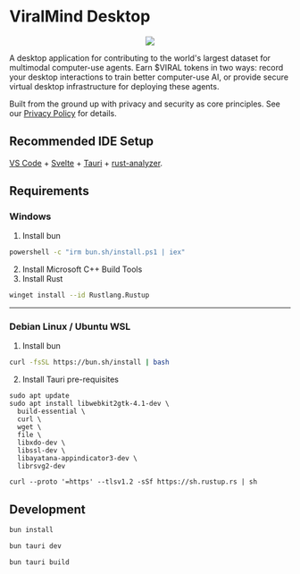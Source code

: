# ViralMind Desktop

<p align="center" width="100%">
    <img src="https://github.com/user-attachments/assets/304e2bd6-9584-4d4b-afdb-71d759d91846">
</p>

A desktop application for contributing to the world's largest dataset for multimodal computer-use agents. Earn $VIRAL tokens in two ways: record your desktop interactions to train better computer-use AI, or provide secure virtual desktop infrastructure for deploying these agents. 

Built from the ground up with privacy and security as core principles. See our [Privacy Policy](PRIVACY.md) for details.

## Recommended IDE Setup

[VS Code](https://code.visualstudio.com/) + [Svelte](https://marketplace.visualstudio.com/items?itemName=svelte.svelte-vscode) + [Tauri](https://marketplace.visualstudio.com/items?itemName=tauri-apps.tauri-vscode) + [rust-analyzer](https://marketplace.visualstudio.com/items?itemName=rust-lang.rust-analyzer).

## Requirements

### Windows

1. Install bun
```bash
powershell -c "irm bun.sh/install.ps1 | iex"
```
2. Install Microsoft C++ Build Tools
3. Install Rust
```bash
winget install --id Rustlang.Rustup
```

--- 


### Debian Linux / Ubuntu WSL

1. Install bun
```bash
curl -fsSL https://bun.sh/install | bash
```

2. Install Tauri pre-requisites
```
sudo apt update
sudo apt install libwebkit2gtk-4.1-dev \
  build-essential \
  curl \
  wget \
  file \
  libxdo-dev \
  libssl-dev \
  libayatana-appindicator3-dev \
  librsvg2-dev

curl --proto '=https' --tlsv1.2 -sSf https://sh.rustup.rs | sh
```

## Development

```bash
bun install
```

```bash
bun tauri dev
```

```bash
bun tauri build
```
